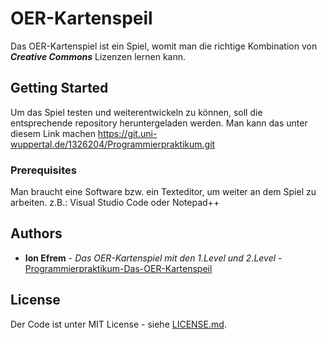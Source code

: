 # OER-Kartenspeil

Das OER-Kartenspiel ist ein Spiel, womit man die richtige Kombination von <b><i>Creative Commons</i></b> Lizenzen lernen kann.

## Getting Started

Um das Spiel testen und weiterentwickeln zu können, soll die entsprechende repository heruntergeladen werden.
Man kann das unter diesem Link machen https://git.uni-wuppertal.de/1326204/Programmierpraktikum.git

### Prerequisites

Man braucht eine Software bzw. ein Texteditor, um weiter an dem Spiel zu arbeiten.
z.B.: Visual Studio Code oder Notepad++

## Authors

* **Ion Efrem** - *Das OER-Kartenspiel mit den 1.Level und 2.Level* - [Programmierpraktikum-Das-OER-Kartenspeil](https://github.com/ion1606le/Programmierpraktikum.git)

## License

Der Code ist unter MIT License - siehe [LICENSE.md](LICENSE.md).

